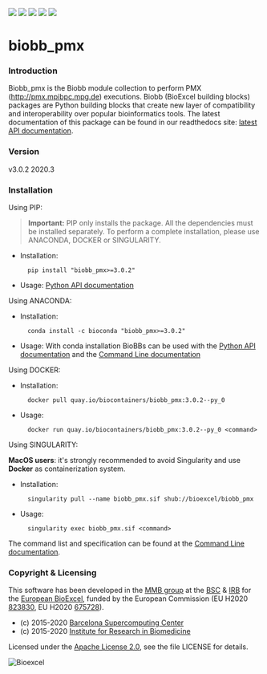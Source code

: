 [![](https://readthedocs.org/projects/biobb-pmx/badge/?version=latest)](https://biobb-pmx.readthedocs.io/en/latest/?badge=latest)
[![](https://img.shields.io/badge/install%20with-bioconda-brightgreen.svg?style=flat)](https://anaconda.org/bioconda/biobb_pmx)
[![](https://img.shields.io/badge/docker-Quay.io-blue)](https://quay.io/repository/biocontainers/biobb_pmx)
[![](https://www.singularity-hub.org/static/img/hosted-singularity--hub-%23e32929.svg)](https://singularity-hub.org/collections/3854/usage)
[![](https://img.shields.io/badge/License-Apache%202.0-blue.svg)](https://opensource.org/licenses/Apache-2.0)

# biobb_pmx

### Introduction
Biobb_pmx is the Biobb module collection to perform PMX (http://pmx.mpibpc.mpg.de) executions.
Biobb (BioExcel building blocks) packages are Python building blocks that
create new layer of compatibility and interoperability over popular
bioinformatics tools.
The latest documentation of this package can be found in our readthedocs site:
[latest API documentation](http://biobb_pmx.readthedocs.io/en/latest/).

### Version
v3.0.2 2020.3

### Installation
Using PIP:

> **Important:** PIP only installs the package. All the dependencies must be installed separately. To perform a complete installation, please use ANACONDA, DOCKER or SINGULARITY.

* Installation:

        pip install "biobb_pmx>=3.0.2"


* Usage: [Python API documentation](https://biobb-pmx.readthedocs.io/en/latest/modules.html)

Using ANACONDA:

* Installation:


        conda install -c bioconda "biobb_pmx>=3.0.2"


* Usage: With conda installation BioBBs can be used with the [Python API documentation](https://biobb-pmx.readthedocs.io/en/latest/modules.html) and the [Command Line documentation](https://biobb-pmx.readthedocs.io/en/latest/command_line.html)

Using DOCKER:

* Installation:


        docker pull quay.io/biocontainers/biobb_pmx:3.0.2--py_0


* Usage:


        docker run quay.io/biocontainers/biobb_pmx:3.0.2--py_0 <command>


Using SINGULARITY:

**MacOS users**: it's strongly recommended to avoid Singularity and use **Docker** as containerization system.

* Installation:


        singularity pull --name biobb_pmx.sif shub://bioexcel/biobb_pmx


* Usage:


        singularity exec biobb_pmx.sif <command>


The command list and specification can be found at the [Command Line documentation](https://biobb-pmx.readthedocs.io/en/latest/command_line.html).


### Copyright & Licensing
This software has been developed in the [MMB group](http://mmb.irbbarcelona.org) at the [BSC](http://www.bsc.es/) & [IRB](https://www.irbbarcelona.org/) for the [European BioExcel](http://bioexcel.eu/), funded by the European Commission (EU H2020 [823830](http://cordis.europa.eu/projects/823830), EU H2020 [675728](http://cordis.europa.eu/projects/675728)).

* (c) 2015-2020 [Barcelona Supercomputing Center](https://www.bsc.es/)
* (c) 2015-2020 [Institute for Research in Biomedicine](https://www.irbbarcelona.org/)

Licensed under the
[Apache License 2.0](https://www.apache.org/licenses/LICENSE-2.0), see the file LICENSE for details.

![](https://bioexcel.eu/wp-content/uploads/2019/04/Bioexcell_logo_1080px_transp.png "Bioexcel")
